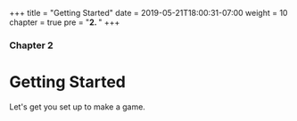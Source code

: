+++
title = "Getting Started"
date = 2019-05-21T18:00:31-07:00
weight = 10
chapter = true
pre = "<b>2. </b>"
+++

### Chapter 2

# Getting Started

Let's get you set up to make a game.
